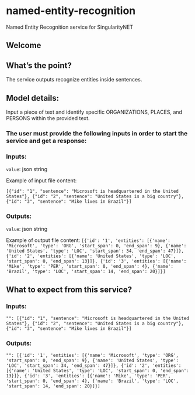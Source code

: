# named-entity-recognition
Named Entity Recognition service for SingularityNET
## Welcome
## What’s the point?
The service outputs recognize entities inside sentences.
## Model details:
Input a piece of text and identify specific ORGANIZATIONS, PLACES, and PERSONS within the provided text.
### The user must provide the following inputs in order to start the service and get a response:
### Inputs:
`value`: json string

Example of input file content:

`[{"id": "1", "sentence": "Microsoft is headquartered in the United States"}, {"id": "2", "sentence": "United States is a big country"}, {"id": "3", "sentence": "Mike lives in Brazil"}]`

### Outputs:
`value`: json string

Example of output file content:
`[{'id': '1', 'entities': [{'name': 'Microsoft', 'type': 'ORG', 'start_span': 0, 'end_span': 9}, {'name': 'United States', 'type': 'LOC', 'start_span': 34, 'end_span': 47}]}, {'id': '2', 'entities': [{'name': 'United States', 'type': 'LOC', 'start_span': 0, 'end_span': 13}]}, {'id': '3', 'entities': [{'name': 'Mike', 'type': 'PER', 'start_span': 0, 'end_span': 4}, {'name': 'Brazil', 'type': 'LOC', 'start_span': 14, 'end_span': 20}]}]`

## What to expect from this service?
### Inputs:
```"": [{"id": "1", "sentence": "Microsoft is headquartered in the United States"}, {"id": "2", "sentence": "United States is a big country"}, {"id": "3", "sentence": "Mike lives in Brazil"}]```
### Outputs:
```"": [{'id': '1', 'entities': [{'name': 'Microsoft', 'type': 'ORG', 'start_span': 0, 'end_span': 9}, {'name': 'United States', 'type': 'LOC', 'start_span': 34, 'end_span': 47}]}, {'id': '2', 'entities': [{'name': 'United States', 'type': 'LOC', 'start_span': 0, 'end_span': 13}]}, {'id': '3', 'entities': [{'name': 'Mike', 'type': 'PER', 'start_span': 0, 'end_span': 4}, {'name': 'Brazil', 'type': 'LOC', 'start_span': 14, 'end_span': 20}]}]```
